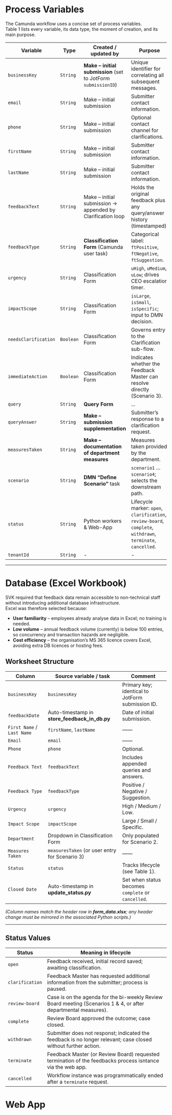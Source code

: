 # Process Variables  

The Camunda workflow uses a concise set of process variables.  
Table 1 lists every variable, its data type, the moment of creation, and its main purpose.

| Variable | Type | Created / updated by | Purpose |
|----------|------|----------------------|---------|
| `businessKey` | `String` | **Make – initial submission** (set to JotForm `submissionID`) | Unique identifier for correlating all subsequent messages. |
| `email` | `String` | Make – initial submission | Submitter contact information. |
| `phone` | `String` | Make – initial submission | Optional contact channel for clarifications. |
| `firstName` | `String` | Make – initial submission | Submitter contact information. |
| `lastName` | `String` | Make – initial submission | Submitter contact information. |
| `feedbackText` | `String` | Make – initial submission → appended by Clarification loop | Holds the original feedback plus any query/answer history (timestamped). |
| `feedbackType` | `String` | **Classification Form** (Camunda user task) | Categorical label: `ftPositive`, `ftNegative`, `ftSuggestion`. |
| `urgency` | `String` | Classification Form | `uHigh`, `uMedium`, `uLow`; drives CEO escalation timer. |
| `impactScope` | `String` | Classification Form | `isLarge`, `isSmall`, `isSpecific`; input to DMN decision. |
| `needsClarification` | `Boolean` | Classification Form | Governs entry to the Clarification sub-flow. |
| `immediateAction` | `Boolean` | Classification Form | Indicates whether the Feedback Master can resolve directly (Scenario 3). |
| `query` | `String` | **Query Form** | ... |
| `queryAnswer` | `String` | **Make – submission supplementation** | Submitter’s response to a clarification request. |
| `measuresTaken` | `String` | **Make – documentation of department measures** | Measures taken provided by the department. |
| `scenario` | `String` | **DMN “Define Scenario”** task | `scenario1` … `scenario4`; selects the downstream path. |
| `status` | `String` | Python workers & Web-App | Lifecycle marker: `open`, `clarification`, `review-board`, `complete`, `withdrawn`, `terminate`, `cancelled`. |
| `tenantId` | `String` | - | - |

---

# Database (Excel Workbook)  

SVK required that feedback data remain accessible to non-technical staff without introducing additional database infrastructure.  
Excel was therefore selected because:

* **User familiarity** – employees already analyse data in Excel; no training is needed.  
* **Low volume** – annual feedback volume (currently) is below 100 entries, so concurrency and transaction hazards are negligible.  
* **Cost efficiency** – the organisation’s MS 365 licence covers Excel, avoiding extra DB licences or hosting fees.   

## Worksheet Structure  

| Column | Source variable / task | Comment |
|--------|-----------------------|---------|
| `businessKey` | `businessKey` | Primary key; identical to JotForm submission ID. |
| `feedbackDate` | Auto-timestamp in **store_feedback_in_db.py** | Date of initial submission. |
| `First Name` / `Last Name` | `firstName`, `lastName` | —— |
| `Email` | `email` | —— |
| `Phone` | `phone` | Optional. |
| `Feedback Text` | `feedbackText` | Includes appended queries and answers. |
| `Feedback Type` | `feedbackType` | Positive / Negative / Suggestion. |
| `Urgency` | `urgency` | High / Medium / Low. |
| `Impact Scope` | `impactScope` | Large / Small / Specific. |
| `Department` | Dropdown in Classification Form | Only populated for Scenario 2. |
| `Measures Taken` | `measuresTaken` (or user entry for Scenario 3) | —— |
| `Status` | `status` | Tracks lifecycle (see Table 1). |
| `Closed Date` | Auto-timestamp in **update_status.py** | Set when status becomes `complete` or `cancelled`. |

*(Column names match the header row in **form_data.xlsx**; any header change must be mirrored in the associated Python scripts.)*

---

## Status Values  

| Status | Meaning in lifecycle |
|--------|----------------------|
| `open` | Feedback received, initial record saved; awaiting classification. |
| `clarification` | Feedback Master has requested additional information from the submitter; process is paused. |
| `review-board` | Case is on the agenda for the bi-weekly Review Board meeting (Scenarios 1 & 4, or after departmental measures). |
| `complete` | Review Board approved the outcome; case closed. |
| `withdrawn` | Submitter does not responst; indicated the feedback is no longer relevant; case closed without further action. |
| `terminate` | Feedback Master (or Review Board) requested termination of the feedbacks process isntance via the web app. |
| `cancelled` | Workflow instance was programmatically ended after a `terminate` request. |





# Web App

